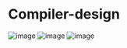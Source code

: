 # Compiler-design
![image](https://user-images.githubusercontent.com/59536110/200878934-bde4768b-e637-4479-9a5c-fba0bf6eb5d1.png)
![image](https://user-images.githubusercontent.com/59536110/200879026-a825bbf0-743d-4e76-88ee-18faba7246a4.png)
![image](https://user-images.githubusercontent.com/59536110/200879097-a52f3cd4-2383-401d-8b49-c54ae250e4ed.png)
